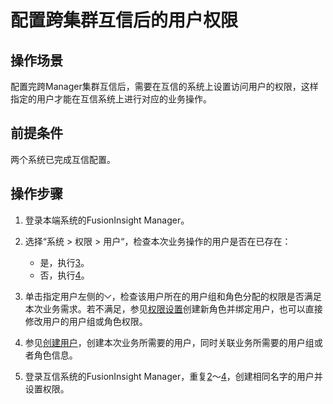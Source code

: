 # 配置跨集群互信后的用户权限<a name="admin_guide_000178"></a>

## 操作场景<a name="s75665da63f0443f785591b7a70553719"></a>

配置完跨Manager集群互信后，需要在互信的系统上设置访问用户的权限，这样指定的用户才能在互信系统上进行对应的业务操作。

## 前提条件<a name="s5f86e9aedcbb4520acd8ab1983f222c7"></a>

两个系统已完成互信配置。

## 操作步骤<a name="section1943317371599"></a>

1.  登录本端系统的FusionInsight Manager。
2.  <a name="zh-cn_topic_0046737084_chk_user"></a>选择“系统  \>  权限  \>  用户“，检查本次业务操作的用户是否在已存在：
    -   是，执行[3](#zh-cn_topic_0046737084_mod_user)。
    -   否，执行[4](#zh-cn_topic_0046737084_add_user)。

3.  <a name="zh-cn_topic_0046737084_mod_user"></a>单击指定用户左侧的![](figures/zh-cn_image_0263899656.png)，检查该用户所在的用户组和角色分配的权限是否满足本次业务需求。若不满足，参见[权限设置](权限设置.md)创建新角色并绑定用户，也可以直接修改用户的用户组或角色权限。
4.  <a name="zh-cn_topic_0046737084_add_user"></a>参见[创建用户](创建用户.md)，创建本次业务所需要的用户，同时关联业务所需要的用户组或者角色信息。
5.  登录互信系统的FusionInsight Manager，重复[2](#zh-cn_topic_0046737084_chk_user)～[4](#zh-cn_topic_0046737084_add_user)，创建相同名字的用户并设置权限。

